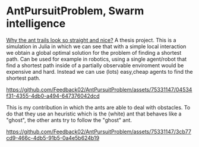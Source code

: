 # AntPursuitProblem, Swarm intelligence
<a href="https://www.researchgate.net/publication/226433624_Why_the_ant_trails_look_so_straight_and_nice"> Why the ant trails look so straight and nice?</a>
A thesis project.
This is a simulation in Julia in which we can see that with a simple local interaction we obtain a global optimal solution for the problem of finding a shortest path.
Can be used for example in robotics, using a single agent/robot that find a shortest path inside of a partially observable enviroment would be expensive and hard.
Instead we can use (lots) easy,cheap agents to find the shortest path. 



https://github.com/Feedback02/AntPursuitProblem/assets/75331147/04534f31-4355-4db0-a494-647376042dcd

This is my contribution in which the ants are able to deal with obstacles. To do that they use an heuristic which is the (white) ant that behaves like a "ghost",
the other ants try to follow the "ghost" ant.


https://github.com/Feedback02/AntPursuitProblem/assets/75331147/3cb77cd9-466c-4db5-91b5-0a4e5b624b19

